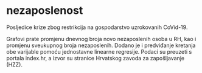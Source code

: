 # nezaposlenost
Posljedice krize zbog restrikcija na gospodarstvo uzrokovanih CoVid-19.

Grafovi prate promjenu dnevnog broja novo nezaposlenih osoba u RH, kao i promjenu sveukupnog broja nezaposlenih.
Dodano je i predviđanje kretanja obe varijable pomoću jednostavne linearne regresije.
Podaci su preuzeti s portala index.hr, a izvor su stranice Hrvatskog zavoda za zapošljavanje (HZZ).
